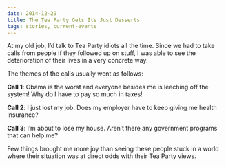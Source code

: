 ```yaml
---
date: 2014-12-29
title: The Tea Party Gets Its Just Desserts
tags: stories, current-events
---
```


At my old job, I’d talk to Tea Party idiots all the time. Since we had to take calls from people if they followed up on stuff, I was able to see the deterioration of their lives in a very concrete way.

The themes of the calls usually went as follows:

**Call 1**: Obama is the worst and everyone besides me is leeching off the system! Why do I have to pay so much in taxes!

**Call 2**: I just lost my job. Does my employer have to keep giving me health insurance?

**Call 3**: I’m about to lose my house. Aren’t there any government programs that can help me?

Few things brought me more joy than seeing these people stuck in a world where their situation was at direct odds with their Tea Party views.